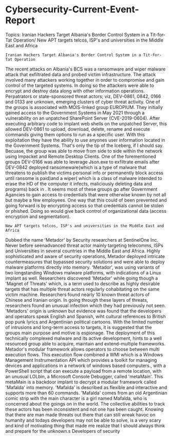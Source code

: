 # Cybersecurity-Current-Event-Report

Topics: Iranian Hackers Target Albania's Border Control System in a Tit-for-Tat Operation/ New APT targets telcos, ISP's and universities in the Middle East and Africa

    Iranian Hackers Target Albania's Border Control System in a Tit-for-Tat Operation

The recent attacks on Albania's BCS was a ransomware and wiper malware attack that exfiltrated data and probed victim infrastructure. The attack involved many attackers working together in order to compromise and gain control of the targeted systems. In doing so the attackers were able to encrypt and destroy data along with other information operations. Perpatrators or state-sponsored threat actors; viz, DEV-0861, 0842, 0166 and 0133 are unknown, emerging clusters of cyber threat activity. One of the groups is associated with MOIS-linked group EUROPIUM. They initially gained access to the Government Systems in May 2021 through a vulnerability on an unpatched SharePoint Server (CVE-2019-0604).
After executing arbitrary code to implant web shells on the unpatched Server, this allowed DEV-0861 to upload, download, delete, rename and execute commands giving them options to run as a specific user. With this exploitation they have the ability to use anyones user information located in the Government Systems. That's only the tip of the Iceberg, if I should say. Becuase, the group was able to move from side to side within the network using Impacket and Remote Desktop Clients.
One of the forementioned groups DEV-0166 was able to leverage Json.exe to exfiltrate emails after DEV-0842 deployed ransomeware(which is a type of malware that threatens to publish the victims personal info or permanently block access until ransome is paid)and a wiper( which is a class of malware intended to erase the HD of the computer it infects, maliciously deleting data and programs) back in .
It seems most of these groups go after Government Agancies to gain access to credentials that were otherwise known by not all but maybe a few employees. One way that this could of been prevented and going forward is by encrypting access so that credentials cannot be stolen or phished. Doing so would give back control of organizational data (access encryption and segmentation).

    New APT targets telcos, ISP's and universities in the Middle East and Africa

Dubbed the name 'Metador' by Security researchers at SentinelOne Inc. Never before seenadvanced threat actor mainly targeting telecomms, ISPs and Universities in several countries in the Middle East and Africa. Highly sophisticated and aware of security operations, Metador deployed intricate countermeasures that bypassed security solutions and were able to deploy malware platforms directly into memory. 'Metador', was using variants of two longstanding Windows malware platforms, with indications of a Linux implant as well.
Researchers discovered 'Metador' while going though a 'Magnet of Threats' which, is a term used to describe as highly desirable targets that has multiple threat actors regularly cohabitating on the same victim machine. Researchers found nearly 10 known threat actors of Chinese and Iranian origin. In going through these layers of threats, researchers found an unusual infection which they had previously not seen. 'Metadors' origin is unknown but evidence was found that the developers and operators speak English and Spanish, wiht cultural references to British pop punk lyrics and Argentinian political cartoons.
With the limited number of intrusions and long-term access to targets, it is suggested that the groups main purpose and motive is espionage. The deployment of this technically complexed malware and its active development, hints to a well resourced group able to acquire, maintain and extend-multiple frameworks. Metador's modular framework allows operators to choose between multi execution flows. This execution flow combined a WMI which is a Windows Management Instrumentation API which provides a toolkit for managing devices and applications in a network of windows based computers., with a PowerShell script that can execute a payload from a remote location, with an unusual LOLbin, a Microsoft Console Debugger, called 'metaMain'.
This metaMain is a backdoor implant to decrypt a modular framework called 'Mafalda' into memory. 'Mafalda' is described as flexible and interactive and supports more than 60 commands. 'Mafalda' comes from an old Argentinian comic strip with the main character is a girl named Mafalda, who is concerned about the goings on in the world. The collective abilities to track these actors has been inconsistent and not one has been caught. Knowing that there are man made threats out there that can still wreak havoc on humanity and todays developers may not be able to solve, is a very scary and kind of motivating thing that made me realize that I should always think and prepare for the unknown.s Developers of security
